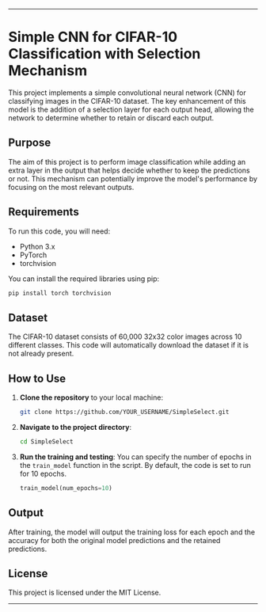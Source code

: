 
---

# Simple CNN for CIFAR-10 Classification with Selection Mechanism

This project implements a simple convolutional neural network (CNN) for classifying images in the CIFAR-10 dataset. The key enhancement of this model is the addition of a selection layer for each output head, allowing the network to determine whether to retain or discard each output.

## Purpose

The aim of this project is to perform image classification while adding an extra layer in the output that helps decide whether to keep the predictions or not. This mechanism can potentially improve the model's performance by focusing on the most relevant outputs.

## Requirements

To run this code, you will need:

- Python 3.x
- PyTorch
- torchvision

You can install the required libraries using pip:

```bash
pip install torch torchvision
```

## Dataset

The CIFAR-10 dataset consists of 60,000 32x32 color images across 10 different classes. This code will automatically download the dataset if it is not already present.

## How to Use

1. **Clone the repository** to your local machine:
   ```bash
   git clone https://github.com/YOUR_USERNAME/SimpleSelect.git
   ```

2. **Navigate to the project directory**:
   ```bash
   cd SimpleSelect
   ```

3. **Run the training and testing**:
   You can specify the number of epochs in the `train_model` function in the script. By default, the code is set to run for 10 epochs.
   ```python
   train_model(num_epochs=10)
   ```

## Output

After training, the model will output the training loss for each epoch and the accuracy for both the original model predictions and the retained predictions.

## License

This project is licensed under the MIT License.

---
